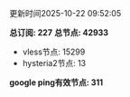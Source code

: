 更新时间2025-10-22 09:52:05

**总订阅: 227**
**总节点: 42933**
- vless节点: 15299
- hysteria2节点: 13

**google ping有效节点: 311**
